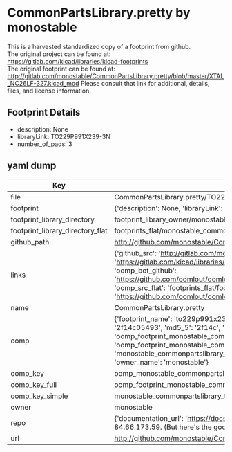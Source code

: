 # CommonPartsLibrary.pretty by monostable  
This is a harvested standardized copy of a footprint from github.  
The original project can be found at:  
https://gitlab.com/kicad/libraries/kicad-footprints  
The original footprint can be found at:
http://gitlab.com/monostable/CommonPartsLibrary.pretty/blob/master/XTAL_NC26LF-327.kicad_mod
Please consult that link for additional, details, files, and license information.  
## Footprint Details
* description: None  
* libraryLink: TO229P991X239-3N  
* number_of_pads: 3  
## yaml dump  
| Key | Value |  
| --- | --- |  
| file | CommonPartsLibrary.pretty/TO229P991X239-3N.kicad_mod |  
| footprint | {'description': None, 'libraryLink': 'TO229P991X239-3N', 'number_of_pads': 3} |  
| footprint_library_directory | footprint_library_owner/monostable_CommonPartsLibrary.pretty |  
| footprint_library_directory_flat | footprints_flat/monostable_commonpartslibrary_to229p991x239_3n/working |  
| github_path | http://github.com/monostable/CommonPartsLibrary.pretty/blob/master/TO229P991X239-3N.kicad_mod |  
| links | {'github_src': 'http://gitlab.com/monostable/CommonPartsLibrary.pretty/blob/master/XTAL_NC26LF-327.kicad_mod', 'github_src_repo': 'https://gitlab.com/kicad/libraries/kicad-footprints', 'oomp_bot': 'footprints/monostable_commonpartslibrary_to229p991x239_3n/working', 'oomp_bot_github': 'https://github.com/oomlout/oomlout_oomp_footprint_bot/tree/main/footprints/monostable_commonpartslibrary_to229p991x239_3n/working', 'oomp_src_flat': 'footprints_flat/footprints_flat/monostable_commonpartslibrary_to229p991x239_3n/working', 'oomp_src_flat_github': 'https://github.com/oomlout/oomlout_oomp_footprint_src/tree/main/footprints_flat/monostable_commonpartslibrary_to229p991x239_3n/working'} |  
| name | CommonPartsLibrary.pretty |  
| oomp | {'footprint_name': 'to229p991x239_3n', 'library_name': 'commonpartslibrary', 'md5': '2f14c054939de88931237593af451f16', 'md5_10': '2f14c05493', 'md5_5': '2f14c', 'md5_6': '2f14c0', 'oomp_key': 'oomp_monostable_commonpartslibrary_to229p991x239_3n', 'oomp_key_extra': 'oomp_footprint_monostable_commonpartslibrary_to229p991x239_3n', 'oomp_key_full': 'oomp_footprint_monostable_commonpartslibrary_to229p991x239_3n_2f14c0', 'oomp_key_simple': 'monostable_commonpartslibrary_to229p991x239_3n', 'original_filename': 'CommonPartsLibrary.pretty/TO229P991X239-3N.kicad_mod', 'owner_name': 'monostable'} |  
| oomp_key | oomp_monostable_commonpartslibrary_to229p991x239_3n |  
| oomp_key_full | oomp_footprint_monostable_commonpartslibrary_to229p991x239_3n |  
| oomp_key_simple | monostable_commonpartslibrary_to229p991x239_3n |  
| owner | monostable |  
| repo | {'documentation_url': 'https://docs.github.com/rest/overview/resources-in-the-rest-api#rate-limiting', 'message': "API rate limit exceeded for 84.66.173.59. (But here's the good news: Authenticated requests get a higher rate limit. Check out the documentation for more details.)"} |  
| url | http://github.com/monostable/CommonPartsLibrary.pretty |  

